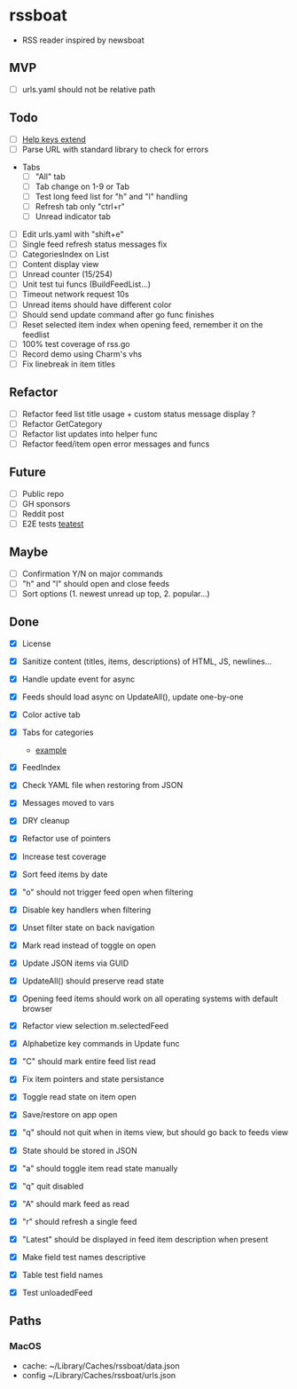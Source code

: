 # rssboat
- RSS reader inspired by newsboat

## MVP
- [ ] urls.yaml should not be relative path

## Todo
- [ ] [Help keys extend](https://chatgpt.com/c/68c1ad14-5c9c-8331-bad6-ce4f7c1f52c8)
- [ ] Parse URL with standard library to check for errors
- Tabs
  - [ ] "All" tab
  - [ ] Tab change on 1-9 or Tab
  - [ ] Test long feed list for "h" and "l" handling
  - [ ] Refresh tab only "ctrl+r"
  - [ ] Unread indicator tab
- [ ] Edit urls.yaml with "shift+e"
- [ ] Single feed refresh status messages fix
- [ ] CategoriesIndex on List
- [ ] Content display view
- [ ] Unread counter (15/254)
- [ ] Unit test tui funcs (BuildFeedList...)
- [ ] Timeout network request 10s
- [ ] Unread items should have different color
- [ ] Should send update command after go func finishes
- [ ] Reset selected item index when opening feed, remember it on the feedlist
- [ ] 100% test coverage of rss.go
- [ ] Record demo using Charm's vhs
- [ ] Fix linebreak in item titles

## Refactor
- [ ] Refactor feed list title usage + custom status message display ?
- [ ] Refactor GetCategory
- [ ] Refactor list updates into helper func
- [ ] Refactor feed/item open error messages and funcs

## Future
- [ ] Public repo
- [ ] GH sponsors
- [ ] Reddit post
- [ ] E2E tests [teatest](https://github.com/caarlos0/teatest-example/blob/main/main_test.go)

## Maybe
- [ ] Confirmation Y/N on major commands
- [ ] "h" and "l" should open and close feeds
- [ ] Sort options (1. newest unread up top, 2. popular...)

## Done
- [x] License
- [x] Sanitize content (titles, items, descriptions) of HTML, JS, newlines...
- [x] Handle update event for async
- [x] Feeds should load async on UpdateAll(), update one-by-one
- [x] Color active tab
- [x] Tabs for categories
  - [example](https://github.com/charmbracelet/bubbletea/blob/28ab4f41b29fef14d900c46a4873a45891a9ee9b/examples/tabs/main.go#L40)
- [x] FeedIndex
- [x] Check YAML file when restoring from JSON
- [x] Messages moved to vars
- [x] DRY cleanup
- [x] Refactor use of pointers
- [x] Increase test coverage
- [x] Sort feed items by date
- [x] "o" should not trigger feed open when filtering
- [x] Disable key handlers when filtering
- [x] Unset filter state on back navigation
- [x] Mark read instead of toggle on open
- [x] Update JSON items via GUID
- [x] UpdateAll() should preserve read state
- [x] Opening feed items should work on all operating systems with default browser
- [x] Refactor view selection m.selectedFeed
- [x] Alphabetize key commands in Update func
- [x] "C" should mark entire feed list read
- [x] Fix item pointers and state persistance
- [x] Toggle read state on item open
- [x] Save/restore on app open
- [x] "q" should not quit when in items view, but should go back to feeds view
- [x] State should be stored in JSON
- [x] "a" should toggle item read state manually
- [x] "q" quit disabled
- [x] "A" should mark feed as read
- [x] "r" should refresh a single feed
- [x] "Latest" should be displayed in feed item description when present
- [x] Make field test names descriptive
- [x] Table test field names
- [x] Test unloadedFeed


## Paths

### MacOS
- cache: ~/Library/Caches/rssboat/data.json
- config ~/Library/Caches/rssboat/urls.json
